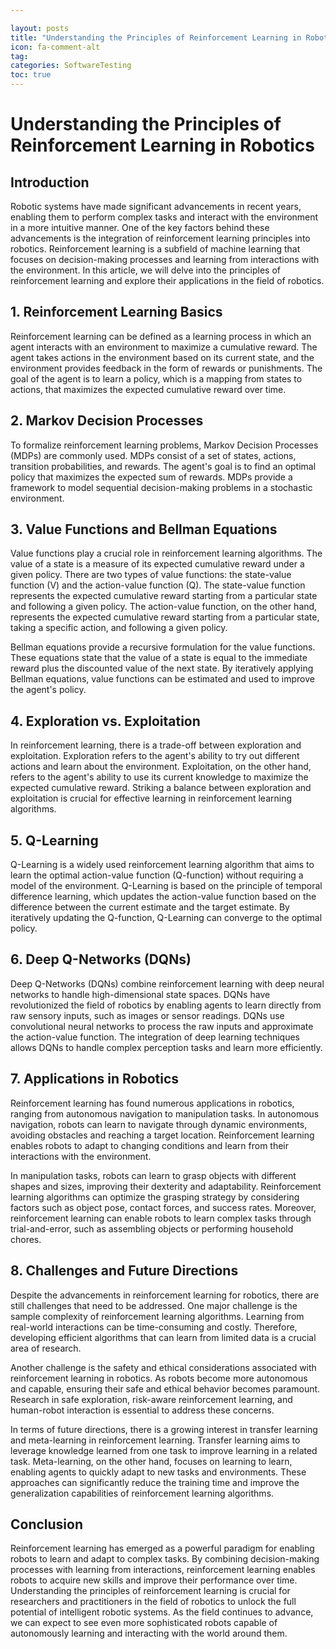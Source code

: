 ```yaml
---

layout: posts
title: "Understanding the Principles of Reinforcement Learning in Robotics"
icon: fa-comment-alt
tag:      
categories: SoftwareTesting
toc: true
---
```




# Understanding the Principles of Reinforcement Learning in Robotics

## Introduction
Robotic systems have made significant advancements in recent years, enabling them to perform complex tasks and interact with the environment in a more intuitive manner. One of the key factors behind these advancements is the integration of reinforcement learning principles into robotics. Reinforcement learning is a subfield of machine learning that focuses on decision-making processes and learning from interactions with the environment. In this article, we will delve into the principles of reinforcement learning and explore their applications in the field of robotics.

## 1. Reinforcement Learning Basics
Reinforcement learning can be defined as a learning process in which an agent interacts with an environment to maximize a cumulative reward. The agent takes actions in the environment based on its current state, and the environment provides feedback in the form of rewards or punishments. The goal of the agent is to learn a policy, which is a mapping from states to actions, that maximizes the expected cumulative reward over time.

## 2. Markov Decision Processes
To formalize reinforcement learning problems, Markov Decision Processes (MDPs) are commonly used. MDPs consist of a set of states, actions, transition probabilities, and rewards. The agent's goal is to find an optimal policy that maximizes the expected sum of rewards. MDPs provide a framework to model sequential decision-making problems in a stochastic environment.

## 3. Value Functions and Bellman Equations
Value functions play a crucial role in reinforcement learning algorithms. The value of a state is a measure of its expected cumulative reward under a given policy. There are two types of value functions: the state-value function (V) and the action-value function (Q). The state-value function represents the expected cumulative reward starting from a particular state and following a given policy. The action-value function, on the other hand, represents the expected cumulative reward starting from a particular state, taking a specific action, and following a given policy.

Bellman equations provide a recursive formulation for the value functions. These equations state that the value of a state is equal to the immediate reward plus the discounted value of the next state. By iteratively applying Bellman equations, value functions can be estimated and used to improve the agent's policy.

## 4. Exploration vs. Exploitation
In reinforcement learning, there is a trade-off between exploration and exploitation. Exploration refers to the agent's ability to try out different actions and learn about the environment. Exploitation, on the other hand, refers to the agent's ability to use its current knowledge to maximize the expected cumulative reward. Striking a balance between exploration and exploitation is crucial for effective learning in reinforcement learning algorithms.

## 5. Q-Learning
Q-Learning is a widely used reinforcement learning algorithm that aims to learn the optimal action-value function (Q-function) without requiring a model of the environment. Q-Learning is based on the principle of temporal difference learning, which updates the action-value function based on the difference between the current estimate and the target estimate. By iteratively updating the Q-function, Q-Learning can converge to the optimal policy.

## 6. Deep Q-Networks (DQNs)
Deep Q-Networks (DQNs) combine reinforcement learning with deep neural networks to handle high-dimensional state spaces. DQNs have revolutionized the field of robotics by enabling agents to learn directly from raw sensory inputs, such as images or sensor readings. DQNs use convolutional neural networks to process the raw inputs and approximate the action-value function. The integration of deep learning techniques allows DQNs to handle complex perception tasks and learn more efficiently.

## 7. Applications in Robotics
Reinforcement learning has found numerous applications in robotics, ranging from autonomous navigation to manipulation tasks. In autonomous navigation, robots can learn to navigate through dynamic environments, avoiding obstacles and reaching a target location. Reinforcement learning enables robots to adapt to changing conditions and learn from their interactions with the environment.

In manipulation tasks, robots can learn to grasp objects with different shapes and sizes, improving their dexterity and adaptability. Reinforcement learning algorithms can optimize the grasping strategy by considering factors such as object pose, contact forces, and success rates. Moreover, reinforcement learning can enable robots to learn complex tasks through trial-and-error, such as assembling objects or performing household chores.

## 8. Challenges and Future Directions
Despite the advancements in reinforcement learning for robotics, there are still challenges that need to be addressed. One major challenge is the sample complexity of reinforcement learning algorithms. Learning from real-world interactions can be time-consuming and costly. Therefore, developing efficient algorithms that can learn from limited data is a crucial area of research.

Another challenge is the safety and ethical considerations associated with reinforcement learning in robotics. As robots become more autonomous and capable, ensuring their safe and ethical behavior becomes paramount. Research in safe exploration, risk-aware reinforcement learning, and human-robot interaction is essential to address these concerns.

In terms of future directions, there is a growing interest in transfer learning and meta-learning in reinforcement learning. Transfer learning aims to leverage knowledge learned from one task to improve learning in a related task. Meta-learning, on the other hand, focuses on learning to learn, enabling agents to quickly adapt to new tasks and environments. These approaches can significantly reduce the training time and improve the generalization capabilities of reinforcement learning algorithms.

## Conclusion
Reinforcement learning has emerged as a powerful paradigm for enabling robots to learn and adapt to complex tasks. By combining decision-making processes with learning from interactions, reinforcement learning enables robots to acquire new skills and improve their performance over time. Understanding the principles of reinforcement learning is crucial for researchers and practitioners in the field of robotics to unlock the full potential of intelligent robotic systems. As the field continues to advance, we can expect to see even more sophisticated robots capable of autonomously learning and interacting with the world around them.